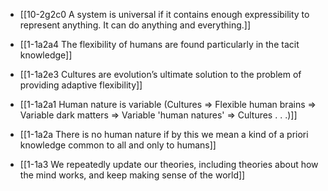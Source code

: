 - [[10-2g2c0 A system is universal if it contains enough expressibility to represent anything. It can do anything and everything.]]
- [[1-1a2a4 The flexibility of humans are found particularly in the tacit knowledge]]
- [[1-1a2e3 Cultures are evolution’s ultimate solution to the problem of providing adaptive flexibility]]
- [[1-1a2a1 Human nature is variable (Cultures ⇒ Flexible human brains ⇒ Variable dark matters ⇒ Variable 'human natures' ⇒ Cultures . . .)]]

- [[1-1a2a There is no human nature if by this we mean a kind of a priori knowledge common to all and only to humans]]
- [[1-1a3 We repeatedly update our theories, including theories about how the mind works, and keep making sense of the world]]